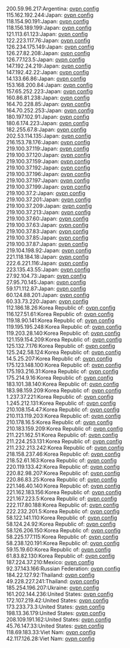 200.59.96.217:Argentina: [ovpn config](vpn/200_59_96_217.ovpn)  
115.162.192.244:Japan: [ovpn config](vpn/115_162_192_244.ovpn)  
118.154.90.191:Japan: [ovpn config](vpn/118_154_90_191.ovpn)  
118.156.189.199:Japan: [ovpn config](vpn/118_156_189_199.ovpn)  
121.113.61.123:Japan: [ovpn config](vpn/121_113_61_123.ovpn)  
122.223.117.76:Japan: [ovpn config](vpn/122_223_117_76.ovpn)  
126.234.175.149:Japan: [ovpn config](vpn/126_234_175_149.ovpn)  
126.27.82.208:Japan: [ovpn config](vpn/126_27_82_208.ovpn)  
126.77.123.5:Japan: [ovpn config](vpn/126_77_123_5.ovpn)  
147.192.24.219:Japan: [ovpn config](vpn/147_192_24_219.ovpn)  
147.192.42.22:Japan: [ovpn config](vpn/147_192_42_22.ovpn)  
14.133.66.86:Japan: [ovpn config](vpn/14_133_66_86.ovpn)  
153.168.200.84:Japan: [ovpn config](vpn/153_168_200_84.ovpn)  
157.65.252.223:Japan: [ovpn config](vpn/157_65_252_223.ovpn)  
160.86.81.238:Japan: [ovpn config](vpn/160_86_81_238.ovpn)  
164.70.228.85:Japan: [ovpn config](vpn/164_70_228_85.ovpn)  
164.70.252.253:Japan: [ovpn config](vpn/164_70_252_253.ovpn)  
180.197.102.91:Japan: [ovpn config](vpn/180_197_102_91.ovpn)  
180.6.174.223:Japan: [ovpn config](vpn/180_6_174_223.ovpn)  
182.255.67.8:Japan: [ovpn config](vpn/182_255_67_8.ovpn)  
202.53.114.135:Japan: [ovpn config](vpn/202_53_114_135.ovpn)  
216.153.78.176:Japan: [ovpn config](vpn/216_153_78_176.ovpn)  
219.100.37.119:Japan: [ovpn config](vpn/219_100_37_119.ovpn)  
219.100.37.120:Japan: [ovpn config](vpn/219_100_37_120.ovpn)  
219.100.37.159:Japan: [ovpn config](vpn/219_100_37_159.ovpn)  
219.100.37.192:Japan: [ovpn config](vpn/219_100_37_192.ovpn)  
219.100.37.196:Japan: [ovpn config](vpn/219_100_37_196.ovpn)  
219.100.37.197:Japan: [ovpn config](vpn/219_100_37_197.ovpn)  
219.100.37.199:Japan: [ovpn config](vpn/219_100_37_199.ovpn)  
219.100.37.2:Japan: [ovpn config](vpn/219_100_37_2.ovpn)  
219.100.37.201:Japan: [ovpn config](vpn/219_100_37_201.ovpn)  
219.100.37.209:Japan: [ovpn config](vpn/219_100_37_209.ovpn)  
219.100.37.213:Japan: [ovpn config](vpn/219_100_37_213.ovpn)  
219.100.37.60:Japan: [ovpn config](vpn/219_100_37_60.ovpn)  
219.100.37.63:Japan: [ovpn config](vpn/219_100_37_63.ovpn)  
219.100.37.83:Japan: [ovpn config](vpn/219_100_37_83.ovpn)  
219.100.37.85:Japan: [ovpn config](vpn/219_100_37_85.ovpn)  
219.100.37.87:Japan: [ovpn config](vpn/219_100_37_87.ovpn)  
219.104.198.92:Japan: [ovpn config](vpn/219_104_198_92.ovpn)  
221.118.184.18:Japan: [ovpn config](vpn/221_118_184_18.ovpn)  
222.6.221.116:Japan: [ovpn config](vpn/222_6_221_116.ovpn)  
223.135.43.55:Japan: [ovpn config](vpn/223_135_43_55.ovpn)  
27.92.104.73:Japan: [ovpn config](vpn/27_92_104_73.ovpn)  
27.95.70.145:Japan: [ovpn config](vpn/27_95_70_145.ovpn)  
59.171.112.87:Japan: [ovpn config](vpn/59_171_112_87.ovpn)  
60.124.88.201:Japan: [ovpn config](vpn/60_124_88_201.ovpn)  
60.33.73.220:Japan: [ovpn config](vpn/60_33_73_220.ovpn)  
112.186.18.26:Korea Republic of: [ovpn config](vpn/112_186_18_26.ovpn)  
116.127.51.61:Korea Republic of: [ovpn config](vpn/116_127_51_61.ovpn)  
119.18.90.141:Korea Republic of: [ovpn config](vpn/119_18_90_141.ovpn)  
119.195.195.248:Korea Republic of: [ovpn config](vpn/119_195_195_248.ovpn)  
119.203.28.140:Korea Republic of: [ovpn config](vpn/119_203_28_140.ovpn)  
121.159.154.209:Korea Republic of: [ovpn config](vpn/121_159_154_209.ovpn)  
125.132.7.176:Korea Republic of: [ovpn config](vpn/125_132_7_176.ovpn)  
125.242.58.124:Korea Republic of: [ovpn config](vpn/125_242_58_124.ovpn)  
14.5.25.207:Korea Republic of: [ovpn config](vpn/14_5_25_207.ovpn)  
175.123.148.100:Korea Republic of: [ovpn config](vpn/175_123_148_100.ovpn)  
175.193.216.31:Korea Republic of: [ovpn config](vpn/175_193_216_31.ovpn)  
175.214.9.16:Korea Republic of: [ovpn config](vpn/175_214_9_16.ovpn)  
183.101.38.140:Korea Republic of: [ovpn config](vpn/183_101_38_140.ovpn)  
183.98.159.209:Korea Republic of: [ovpn config](vpn/183_98_159_209.ovpn)  
1.237.37.221:Korea Republic of: [ovpn config](vpn/1_237_37_221.ovpn)  
1.245.212.131:Korea Republic of: [ovpn config](vpn/1_245_212_131.ovpn)  
210.108.154.47:Korea Republic of: [ovpn config](vpn/210_108_154_47.ovpn)  
210.113.119.203:Korea Republic of: [ovpn config](vpn/210_113_119_203.ovpn)  
210.178.16.5:Korea Republic of: [ovpn config](vpn/210_178_16_5.ovpn)  
210.183.159.209:Korea Republic of: [ovpn config](vpn/210_183_159_209.ovpn)  
211.221.162.51:Korea Republic of: [ovpn config](vpn/211_221_162_51.ovpn)  
211.224.253.131:Korea Republic of: [ovpn config](vpn/211_224_253_131.ovpn)  
211.232.213.242:Korea Republic of: [ovpn config](vpn/211_232_213_242.ovpn)  
218.158.237.46:Korea Republic of: [ovpn config](vpn/218_158_237_46.ovpn)  
218.52.61.163:Korea Republic of: [ovpn config](vpn/218_52_61_163.ovpn)  
220.119.133.42:Korea Republic of: [ovpn config](vpn/220_119_133_42.ovpn)  
220.82.98.207:Korea Republic of: [ovpn config](vpn/220_82_98_207.ovpn)  
220.86.83.25:Korea Republic of: [ovpn config](vpn/220_86_83_25.ovpn)  
221.146.40.140:Korea Republic of: [ovpn config](vpn/221_146_40_140.ovpn)  
221.162.183.156:Korea Republic of: [ovpn config](vpn/221_162_183_156.ovpn)  
221.167.223.5:Korea Republic of: [ovpn config](vpn/221_167_223_5.ovpn)  
222.117.80.188:Korea Republic of: [ovpn config](vpn/222_117_80_188.ovpn)  
222.232.201.5:Korea Republic of: [ovpn config](vpn/222_232_201_5.ovpn)  
58.122.141.110:Korea Republic of: [ovpn config](vpn/58_122_141_110.ovpn)  
58.124.24.92:Korea Republic of: [ovpn config](vpn/58_124_24_92.ovpn)  
58.126.206.150:Korea Republic of: [ovpn config](vpn/58_126_206_150.ovpn)  
58.225.177.115:Korea Republic of: [ovpn config](vpn/58_225_177_115.ovpn)  
58.238.120.191:Korea Republic of: [ovpn config](vpn/58_238_120_191.ovpn)  
59.15.19.60:Korea Republic of: [ovpn config](vpn/59_15_19_60.ovpn)  
61.83.82.130:Korea Republic of: [ovpn config](vpn/61_83_82_130.ovpn)  
187.224.37.210:Mexico: [ovpn config](vpn/187_224_37_210.ovpn)  
92.37.143.166:Russian Federation: [ovpn config](vpn/92_37_143_166.ovpn)  
184.22.127.92:Thailand: [ovpn config](vpn/184_22_127_92.ovpn)  
49.228.227.241:Thailand: [ovpn config](vpn/49_228_227_241.ovpn)  
185.254.196.207:Ukraine: [ovpn config](vpn/185_254_196_207.ovpn)  
161.202.144.236:United States: [ovpn config](vpn/161_202_144_236.ovpn)  
172.107.219.42:United States: [ovpn config](vpn/172_107_219_42.ovpn)  
173.233.73.3:United States: [ovpn config](vpn/173_233_73_3.ovpn)  
198.13.36.179:United States: [ovpn config](vpn/198_13_36_179.ovpn)  
208.109.191.162:United States: [ovpn config](vpn/208_109_191_162.ovpn)  
45.76.147.33:United States: [ovpn config](vpn/45_76_147_33.ovpn)  
118.69.183.33:Viet Nam: [ovpn config](vpn/118_69_183_33.ovpn)  
42.117.126.28:Viet Nam: [ovpn config](vpn/42_117_126_28.ovpn)  
